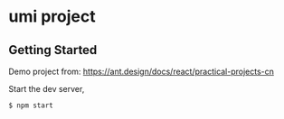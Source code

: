 # umi project

## Getting Started

Demo project from:
https://ant.design/docs/react/practical-projects-cn


Start the dev server,

```bash
$ npm start
```